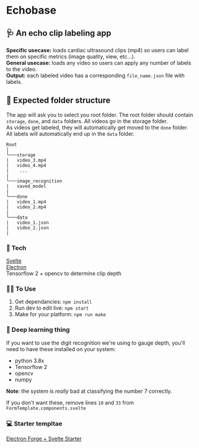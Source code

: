 # Echobase

## 🩺 An echo clip labeling app 

**Specific usecase:** loads cardiac ultrasound clips (mp4) so users can label them on specific metrics (image quality, view, etc...).\
**General usecase:** loads any video so users can apply any number of labels to the video.\
**Output:** each labeled video has a corresponding `file_name.json` file with labels.

## 📂 Expected folder structure
The app will ask you to select you root folder. The root folder should contain `storage`, `done`, and `data` folders.  All videos go in the storage folder.\
As videos get labeled, they will automatically get moved to the `done` folder. \
All labels will automatically end up in the `data` folder.

```
Root
│   
└───storage
|   video_3.mp4
|   video_4.mp4
|    ...
|
└───image_recognition
|   saved_model
|   
└───done
|   video_1.mp4
|   video_2.mp4
|
└───data
|   video_1.json
|   video_2.json
|
```

### 🤖 Tech
[Svelte](svelte.dev)\
[Electron](https://www.electronjs.org/)\
Tensorflow 2 + opencv to determine clip depth

### 👩‍💻 To Use
1. Get dependancies: `npm install`
2. Run dev to edit live: `npm start`
3. Make for your platform: `npm run make`

### 🐍 Deep learning thing
If you want to use the digit recognition we're using to gauge depth, you'll need to have these installed on your system:

- python 3.8x
- Tensorflow 2
- opencv
- numpy


**Note**: the system is *really* bad at classifying the number 7 correctly.


If you don't want these, remove lines `10` and `33` from `FormTemplate.components.svelte`

### 💻 Starter templtae 
[Electron Forge + Svelte Starter](https://github.com/codediodeio/electron-forge-svelte)
